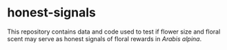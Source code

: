 # honest-signals

This repository contains data and code used to test if flower size and floral scent may serve as honest signals of floral rewards in *Arabis alpina*.
